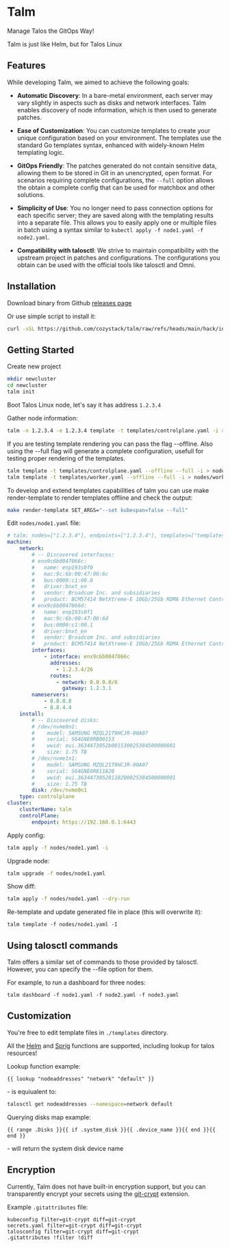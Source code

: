 # Talm

Manage Talos the GitOps Way!

Talm is just like Helm, but for Talos Linux

## Features

While developing Talm, we aimed to achieve the following goals:

- **Automatic Discovery**: In a bare-metal environment, each server may vary
slightly in aspects such as disks and network interfaces.
Talm enables discovery of node information, which is then used to generate patches.

- **Ease of Customization**: You can customize templates to create your unique
configuration based on your environment. The templates use the standard
Go templates syntax, enhanced with widely-known Helm templating logic.

- **GitOps Friendly**: The patches generated do not contain sensitive data,
allowing them to be stored in Git in an unencrypted, open format. For scenarios
requiring complete configurations, the `--full` option allows the obtain
a complete config that can be used for matchbox and other solutions.

- **Simplicity of Use**: You no longer need to pass connection options for each
specific server; they are saved along with the templating results into
a separate file. This allows you to easily apply one or multiple files in batch
using a syntax similar to `kubectl apply -f node1.yaml -f node2.yaml`.

- **Compatibility with talosctl**: We strive to maintain compatibility with the upstream
project in patches and configurations. The configurations you obtain can be used
with the official tools like talosctl and Omni.


## Installation

Download binary from Github [releases page](https://github.com/cozystack/talm/releases/latest)

Or use simple script to install it:
```bash
curl -sSL https://github.com/cozystack/talm/raw/refs/heads/main/hack/install.sh | sh -s
```

## Getting Started

Create new project
```bash
mkdir newcluster
cd newcluster
talm init
```

Boot Talos Linux node, let's say it has address `1.2.3.4`

Gather node information:
```bash
talm -n 1.2.3.4 -e 1.2.3.4 template -t templates/controlplane.yaml -i > nodes/node1.yaml
```

If you are testing template rendering you can pass the flag --offline. Also using the --full flag will generate a complete configuration, usefull for testing proper rendering of the templates.
```bash
talm template -t templates/controlplane.yaml --offline --full -i > nodes/cp1.yaml
talm template -t templates/worker.yaml --offline --full -i > nodes/worker1.yaml
```

To develop and extend templates capabilities of talm you can use make render-template to render templates offline and check the output:
```bash
make render-template SET_ARGS="--set kubespan=false --full"
```

Edit `nodes/node1.yaml` file:
```yaml
# talm: nodes=["1.2.3.4"], endpoints=["1.2.3.4"], templates=["templates/controlplane.yaml"]
machine:
    network:
        # -- Discovered interfaces:
        # enx9c6b0047066c:
        #   name: enp193s0f0
        #   mac:9c:6b:00:47:06:6c
        #   bus:0000:c1:00.0
        #   driver:bnxt_en
        #   vendor: Broadcom Inc. and subsidiaries
        #   product: BCM57414 NetXtreme-E 10Gb/25Gb RDMA Ethernet Controller)
        # enx9c6b0047066d:
        #   name: enp193s0f1
        #   mac:9c:6b:00:47:06:6d
        #   bus:0000:c1:00.1
        #   driver:bnxt_en
        #   vendor: Broadcom Inc. and subsidiaries
        #   product: BCM57414 NetXtreme-E 10Gb/25Gb RDMA Ethernet Controller)
        interfaces:
            - interface: enx9c6b0047066c
              addresses:
                - 1.2.3.4/26
              routes:
                - network: 0.0.0.0/0
                  gateway: 1.2.3.1
        nameservers:
            - 8.8.8.8
            - 8.8.4.4
    install:
        # -- Discovered disks:
        # /dev/nvme0n1:
        #    model: SAMSUNG MZQL21T9HCJR-00A07
        #    serial: S64GNE0RB00153
        #    wwid: eui.3634473052b001530025384500000001
        #    size: 1.75 TB
        # /dev/nvme1n1:
        #    model: SAMSUNG MZQL21T9HCJR-00A07
        #    serial: S64GNE0R811820
        #    wwid: eui.36344730528118200025384500000001
        #    size: 1.75 TB
        disk: /dev/nvme0n1
    type: controlplane
cluster:
    clusterName: talm
    controlPlane:
        endpoint: https://192.168.0.1:6443
```

Apply config:
```bash
talm apply -f nodes/node1.yaml -i
```

Upgrade node:
```bash
talm upgrade -f nodes/node1.yaml
```

Show diff:
```bash
talm apply -f nodes/node1.yaml --dry-run
```

Re-template and update generated file in place (this will overwrite it):
```
talm template -f nodes/node1.yaml -I
```

## Using talosctl commands

Talm offers a similar set of commands to those provided by talosctl.
However, you can specify the --file option for them.

For example, to run a dashboard for three nodes:

```
talm dashboard -f node1.yaml -f node2.yaml -f node3.yaml
```

## Customization

You're free to edit template files in `./templates` directory.

All the [Helm](https://helm.sh/docs/chart_template_guide/functions_and_pipelines/) and [Sprig](https://masterminds.github.io/sprig/) functions are supported, including lookup for talos resources!

Lookup function example:

```helm
{{ lookup "nodeaddresses" "network" "default" }}
```

\- is equiualent to:

```bash
talosctl get nodeaddresses --namespace=network default
```


Querying disks map example:

```helm
{{ range .Disks }}{{ if .system_disk }}{{ .device_name }}{{ end }}{{ end }}
```

\- will return the system disk device name


## Encryption

Currently, Talm does not have built-in encryption support, but you can transparently encrypt your secrets using the [git-crypt](https://github.com/AGWA/git-crypt) extension.

Example `.gitattributes` file:

```
kubeconfig filter=git-crypt diff=git-crypt
secrets.yaml filter=git-crypt diff=git-crypt
talosconfig filter=git-crypt diff=git-crypt
.gitattributes !filter !diff
```
